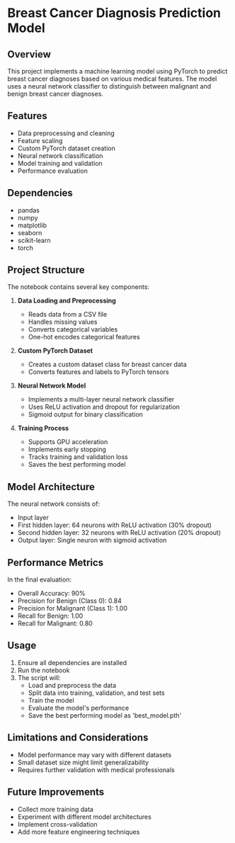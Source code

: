 # Breast Cancer Diagnosis Prediction Model

## Overview

This project implements a machine learning model using PyTorch to predict breast cancer diagnoses based on various medical features. The model uses a neural network classifier to distinguish between malignant and benign breast cancer diagnoses.

## Features

- Data preprocessing and cleaning
- Feature scaling
- Custom PyTorch dataset creation
- Neural network classification
- Model training and validation
- Performance evaluation

## Dependencies

- pandas
- numpy
- matplotlib
- seaborn
- scikit-learn
- torch

## Project Structure

The notebook contains several key components:

1. **Data Loading and Preprocessing**
   - Reads data from a CSV file
   - Handles missing values
   - Converts categorical variables
   - One-hot encodes categorical features

2. **Custom PyTorch Dataset**
   - Creates a custom dataset class for breast cancer data
   - Converts features and labels to PyTorch tensors

3. **Neural Network Model**
   - Implements a multi-layer neural network classifier
   - Uses ReLU activation and dropout for regularization
   - Sigmoid output for binary classification

4. **Training Process**
   - Supports GPU acceleration
   - Implements early stopping
   - Tracks training and validation loss
   - Saves the best performing model

## Model Architecture

The neural network consists of:
- Input layer
- First hidden layer: 64 neurons with ReLU activation (30% dropout)
- Second hidden layer: 32 neurons with ReLU activation (20% dropout)
- Output layer: Single neuron with sigmoid activation

## Performance Metrics

In the final evaluation:
- Overall Accuracy: 90%
- Precision for Benign (Class 0): 0.84
- Precision for Malignant (Class 1): 1.00
- Recall for Benign: 1.00
- Recall for Malignant: 0.80

## Usage

1. Ensure all dependencies are installed
2. Run the notebook
3. The script will:
   - Load and preprocess the data
   - Split data into training, validation, and test sets
   - Train the model
   - Evaluate the model's performance
   - Save the best performing model as 'best_model.pth'

## Limitations and Considerations

- Model performance may vary with different datasets
- Small dataset size might limit generalizability
- Requires further validation with medical professionals

## Future Improvements

- Collect more training data
- Experiment with different model architectures
- Implement cross-validation
- Add more feature engineering techniques
